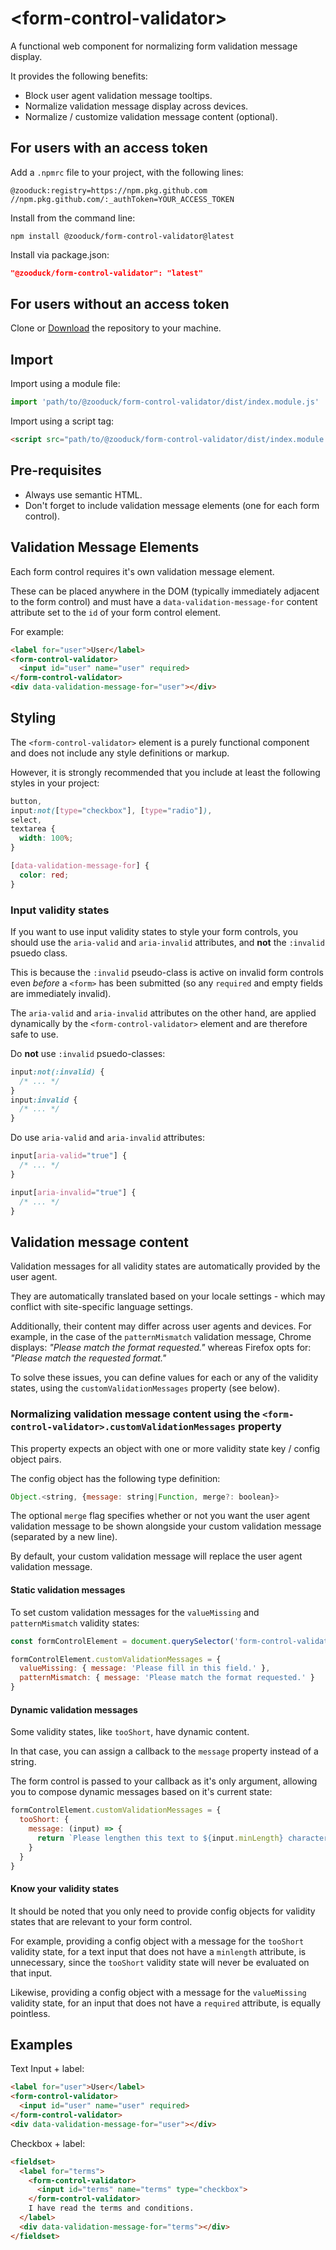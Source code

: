 # &lt;form-control-validator&gt;

A functional web component for normalizing form validation message display.

It provides the following benefits:

- Block user agent validation message tooltips.
- Normalize validation message display across devices.
- Normalize / customize validation message content (optional).

## For users with an access token

Add a `.npmrc` file to your project, with the following lines:

```text
@zooduck:registry=https://npm.pkg.github.com
//npm.pkg.github.com/:_authToken=YOUR_ACCESS_TOKEN
```

Install from the command line:

```node
npm install @zooduck/form-control-validator@latest
```

Install via package.json:

```json
"@zooduck/form-control-validator": "latest"
```

## For users without an access token

Clone or [Download](https://github.com/zooduck/form-control-validator/archive/refs/heads/master.zip) the repository to your machine.

## Import

Import using a module file:

```javascript
import 'path/to/@zooduck/form-control-validator/dist/index.module.js'
```

Import using a script tag:

```html
<script src="path/to/@zooduck/form-control-validator/dist/index.module.js" type="module"></script>
```

## Pre-requisites

- Always use semantic HTML.
- Don't forget to include validation message elements (one for each form control).

## Validation Message Elements

Each form control requires it's own validation message element.

These can be placed anywhere in the DOM (typically immediately adjacent to the form control) and must have a `data-validation-message-for` content attribute set to the `id` of your form control element.

For example:

```html
<label for="user">User</label>
<form-control-validator>
  <input id="user" name="user" required>
</form-control-validator>
<div data-validation-message-for="user"></div>
```

## Styling

The `<form-control-validator>` element is a purely functional component and does not include any style definitions or markup.

However, it is strongly recommended that you include at least the following styles in your project:

```css
button,
input:not([type="checkbox"], [type="radio"]),
select,
textarea {
  width: 100%;
}

[data-validation-message-for] {
  color: red;
}
```

### Input validity states

If you want to use input validity states to style your form controls, you should use the `aria-valid` and `aria-invalid` attributes, and **not** the `:invalid` psuedo class.

This is because the `:invalid` pseudo-class is active on invalid form controls even *before* a `<form>` has been submitted (so any `required` and empty fields are immediately invalid).

The `aria-valid` and `aria-invalid` attributes on the other hand, are applied dynamically by the `<form-control-validator>` element and are therefore safe to use.

Do **not** use `:invalid` psuedo-classes:

```css
input:not(:invalid) {
  /* ... */
}
input:invalid {
  /* ... */
}
```

Do use `aria-valid` and `aria-invalid` attributes:

```css
input[aria-valid="true"] {
  /* ... */
}

input[aria-invalid="true"] {
  /* ... */
}
```

## Validation message content

Validation messages for all validity states are automatically provided by the user agent.

They are automatically translated based on your locale settings - which may conflict with site-specific language settings.

Additionally, their content may differ across user agents and devices. For example, in the case of the `patternMismatch` validation message, Chrome displays: *"Please match the format requested."* whereas Firefox opts for: *"Please match the requested format."*

To solve these issues, you can define values for each or any of the validity states, using the `customValidationMessages` property (see below).

### Normalizing validation message content using the `<form-control-validator>.customValidationMessages` property

This property expects an object with one or more validity state key / config object pairs.

The config object has the following type definition:

```javascript
Object.<string, {message: string|Function, merge?: boolean}>
```

The optional `merge` flag specifies whether or not you want the user agent validation message to be shown alongside your custom validation message (separated by a new line).

By default, your custom validation message  will replace the user agent validation message.

#### Static validation messages

To set custom validation messages for the `valueMissing` and `patternMismatch` validity states:

```javascript
const formControlElement = document.querySelector('form-control-validator')

formControlElement.customValidationMessages = {
  valueMissing: { message: 'Please fill in this field.' },
  patternMismatch: { message: 'Please match the format requested.' }
}
```

#### Dynamic validation messages

Some validity states, like `tooShort`, have dynamic content.

In that case, you can assign a callback to the `message` property instead of a string.

The form control is passed to your callback as it's only argument, allowing you to compose dynamic messages based on it's current state:

```javascript
formControlElement.customValidationMessages = {
  tooShort: {
    message: (input) => {
      return `Please lengthen this text to ${input.minLength} characters or more (you are currently using ${input.value.length} characters).`
    }
  }
}
```

#### Know your validity states

It should be noted that you only need to provide config objects for validity states that are relevant to your form control.

For example, providing a config object with a message for the `tooShort` validity state, for a text input that does not have a `minlength` attribute, is unnecessary, since the `tooShort` validity state will never be evaluated on that input.

Likewise, providing a config object with a message for the `valueMissing` validity state, for an input that does not have a `required` attribute, is equally pointless.

## Examples

Text Input + label:

```html
<label for="user">User</label>
<form-control-validator>
  <input id="user" name="user" required>
</form-control-validator>
<div data-validation-message-for="user"></div>
```

Checkbox + label:

```html
<fieldset>
  <label for="terms">
    <form-control-validator>
      <input id="terms" name="terms" type="checkbox">
    </form-control-validator>
    I have read the terms and conditions.
  </label>
  <div data-validation-message-for="terms"></div>
</fieldset>
```
